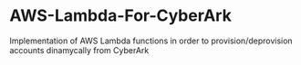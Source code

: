 # AWS-Lambda-For-CyberArk
Implementation of AWS Lambda functions in order to provision/deprovision accounts dinamycally from CyberArk 
